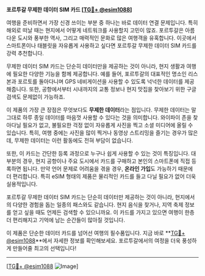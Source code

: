 **포르투갈 무제한 데이터 SIM 카드 [[TG💪+ @esim1088](https://t.me/s/esim1088)]**

여행을 준비하면서 가장 신경 쓰이는 부분 중 하나는 바로 데이터 연결 문제입니다. 특히 해외로 떠날 때는 현지에서 어떻게 네트워크를 사용할지 고민이 많죠. 포르투갈은 아름다운 도시와 풍부한 역사, 그리고 매력적인 문화로 많은 여행객을 유혹합니다. 이곳에서 스마트폰이나 태블릿을 자유롭게 사용하고 싶다면 포르투갈 무제한 데이터 SIM 카드를 강력 추천합니다.

무제한 데이터 SIM 카드는 단순히 데이터만을 제공하는 것이 아니라, 현지 생활과 여행에 필요한 다양한 기능을 함께 제공합니다. 예를 들어, 포르투갈의 대표적인 명소인 리스본과 포르토를 돌아다니며 GPS 네비게이션을 사용할 수 있도록 넉넉한 데이터를 제공해줍니다. 또한, 공항에서부터 시내까지의 교통 정보나 현지 맛집을 찾아보기 위한 구글 검색도 문제없이 가능하죠.

이 제품의 가장 큰 장점은 무엇보다도 **무제한 데이터**라는 점입니다. 무제한 데이터는 말 그대로 하루 종일 데이터를 마음껏 사용할 수 있다는 것을 의미합니다. 와이파이 존을 찾아다닐 필요가 없고, 불필요한 걱정 없이 자유롭게 사진을 찍고 소셜 미디어에 올릴 수 있습니다. 특히, 여행 중에는 사진을 많이 찍거나 동영상 스트리밍을 즐기는 경우가 많은데, 무제한 데이터는 이런 활동에도 전혀 부담이 없습니다.

또한, 이 카드는 간단한 등록 과정으로 누구나 쉽게 사용할 수 있는 것이 특징입니다. 대부분의 경우, 현지 공항이나 주요 도시에서 카드를 구매하고 본인의 스마트폰에 직접 등록하면 됩니다. 만약 언어 문제로 어려움을 겪을 경우, **온라인 가입**도 가능하기 때문에 더 편리합니다. 특히 eSIM 형태의 제품은 물리적인 카드를 들고 다닐 필요가 없어 더욱 실용적입니다.

포르투갈 무제한 데이터 SIM 카드는 단순히 데이터만 제공하는 것이 아니라, 현지에서의 다양한 경험을 돕는 일종의 패스와도 같습니다. 현지 음식을 찾거나, 지역 축제 정보를 얻고 싶을 때도 언제든 검색할 수 있으니까요. 이 카드를 가지고 있으면 여행이 한층 더 편리해지고 기억에 남는 순간들이 많아질 것입니다.

이 제품은 단순한 데이터 카드를 넘어선 여행의 필수품입니다. 지금 바로 **[TG💪+ @esim1088](https://t.me/s/esim1088)**에서 자세한 정보를 확인해보세요. 포르투갈에서의 여정을 더욱 풍성하게 만들어줄 최고의 선택입니다!

---

[[TG💪+ @esim1088](https://t.me/s/esim1088) ![Image](https://i.postimg.cc/Y0z9fWf4/image.png)]